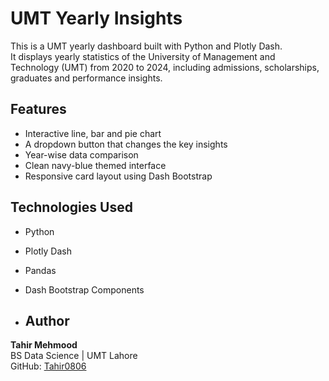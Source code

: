 # UMT Yearly Insights

This is a UMT yearly dashboard built with Python and Plotly Dash.  
It displays yearly statistics of the University of Management and Technology (UMT) from 2020 to 2024, including admissions, scholarships, graduates and performance insights.

## Features
- Interactive line, bar and pie chart
- A dropdown button that changes the key insights
- Year-wise data comparison
- Clean navy-blue themed interface
- Responsive card layout using Dash Bootstrap

## Technologies Used
- Python
- Plotly Dash
- Pandas
- Dash Bootstrap Components

- ## Author
**Tahir Mehmood**  
BS Data Science | UMT Lahore  
GitHub: [Tahir0806](https://github.com/Tahir0806)
